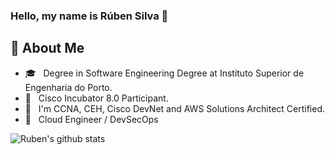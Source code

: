 ### Hello, my name is Rúben Silva 👋

## :speech_balloon: About Me

- :mortar_board: &nbsp; Degree in Software Engineering Degree at Instituto Superior de Engenharia do Porto.
- :book: &nbsp; Cisco Incubator 8.0 Participant.
- 📶 &nbsp; I'm CCNA, CEH, Cisco DevNet and AWS Solutions Architect Certified.
- 💼 &nbsp; Cloud Engineer / DevSecOps

![Ruben's github stats](https://github-readme-stats.vercel.app/api?username=rubenandre&show_icons=true&theme=dracula)
